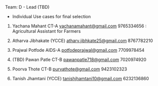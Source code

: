 Team: D - Lead (TBD)
- Individual Use cases for final selection

1. Yachana Mahant CT-A 	yachanamahant@gmail.com	9765334656 : Agricultural Assistant for Farmers
   
2. Atharva Jibhakate (YCCE) atharv.jibhkate25@gmail.com 8767782210
   
3. Prajwal Potfode	AIDS-A	potfodeprajwal@gmail.com	7709978454

4. (TBD) Pawan Patle CT-B		pawanpatle718@gmail.com	7020974920
   
5. Poorva Thote	CT-B		purvathote@gmail.com 9423102323
   
6. Tanish Jhamtani (YCCE) tanishjhamtani10@gmail.com 6232136860
   
